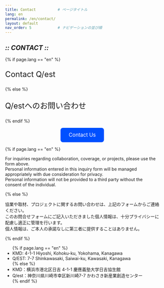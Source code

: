```yaml
---
title: Contact          # ページタイトル
lang: en
permalink: /en/contact/
layout: default
nav_order: 5            # ナビゲーションの並び順
---
```



<section class="hero" data-reveal>
  <h1 class="chapter glitch" data-shadow="Chapter V :: CONTACT ::">
    <em>:: CONTACT ::</em>
  </h1>
  {% if page.lang == "en" %}
    <p class="lead" style="font-size:1.8em;">Contact Q/est</p>
  {% else %}
    <p class="lead" style="font-size:1.8em;">Q/estへのお問い合わせ</p>
  {% endif %}
  <div style="text-align:center; margin:1em 0;">
    <a href="https://forms.gle/WhzwMF4iz6G1PrDf9" target="_blank" rel="noopener" class="btn get-in-touch" style="padding:0.8em 1.6em; background:#0050ff; color:#ffffff; font-size:1.2em; border-radius:8px; text-decoration:none; display:inline-block;">
      Contact&nbsp;Us
    </a>
  </div>
</section>

<section class="contact-description" data-reveal>
  {% if page.lang == "en" %}
    <p>
      For inquiries regarding collaboration, coverage, or projects, please use the form above.<br>
      Personal information entered in this inquiry form will be managed appropriately with due consideration for privacy.<br>
      Personal information will not be provided to a third party without the consent of the individual.
    </p>
  {% else %}
    <p>
      協業や取材、プロジェクトに関するお問い合わせは、上記のフォームからご連絡ください。<br>
      このお問合せフォームにご記入いただきました個人情報は、十分プライバシーに配慮し適正に管理を行います。<br>
      個人情報は、ご本人の承諾なしに第三者に提供することはありません。
    </p>
  {% endif %}
</section>

<ul class="contact-list">
  {% if page.lang == "en" %}
    <li>KMD: 4-1-1 Hiyoshi, Kohoku-ku, Yokohama, Kanagawa</li>
    <li>Q/EST: 7-7 Shinkawasaki, Saiwai-ku, Kawasaki, Kanagawa</li>
  {% else %}
    <li>KMD：横浜市港北区日吉 4-1-1 慶應義塾大学日吉協生館</li>
    <li>Q/est：神奈川県川崎市幸区新川崎7-7 かわさき新産業創造センター</li>
  {% endif %}
</ul>